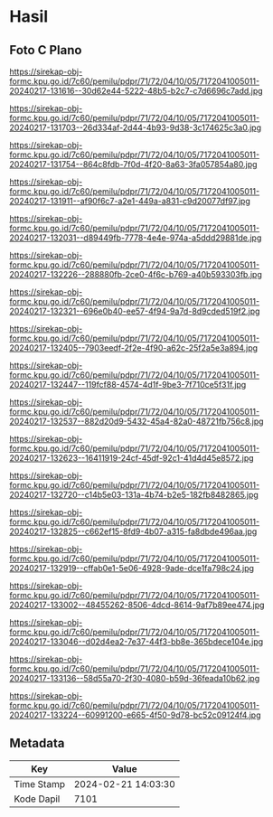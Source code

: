 # Hasil

## Foto C Plano

https://sirekap-obj-formc.kpu.go.id/7c60/pemilu/pdpr/71/72/04/10/05/7172041005011-20240217-131616--30d62e44-5222-48b5-b2c7-c7d6696c7add.jpg

https://sirekap-obj-formc.kpu.go.id/7c60/pemilu/pdpr/71/72/04/10/05/7172041005011-20240217-131703--26d334af-2d44-4b93-9d38-3c174625c3a0.jpg

https://sirekap-obj-formc.kpu.go.id/7c60/pemilu/pdpr/71/72/04/10/05/7172041005011-20240217-131754--864c8fdb-7f0d-4f20-8a63-3fa057854a80.jpg

https://sirekap-obj-formc.kpu.go.id/7c60/pemilu/pdpr/71/72/04/10/05/7172041005011-20240217-131911--af90f6c7-a2e1-449a-a831-c9d20077df97.jpg

https://sirekap-obj-formc.kpu.go.id/7c60/pemilu/pdpr/71/72/04/10/05/7172041005011-20240217-132031--d89449fb-7778-4e4e-974a-a5ddd29881de.jpg

https://sirekap-obj-formc.kpu.go.id/7c60/pemilu/pdpr/71/72/04/10/05/7172041005011-20240217-132226--288880fb-2ce0-4f6c-b769-a40b593303fb.jpg

https://sirekap-obj-formc.kpu.go.id/7c60/pemilu/pdpr/71/72/04/10/05/7172041005011-20240217-132321--696e0b40-ee57-4f94-9a7d-8d9cded519f2.jpg

https://sirekap-obj-formc.kpu.go.id/7c60/pemilu/pdpr/71/72/04/10/05/7172041005011-20240217-132405--7903eedf-2f2e-4f90-a62c-25f2a5e3a894.jpg

https://sirekap-obj-formc.kpu.go.id/7c60/pemilu/pdpr/71/72/04/10/05/7172041005011-20240217-132447--119fcf88-4574-4d1f-9be3-7f710ce5f31f.jpg

https://sirekap-obj-formc.kpu.go.id/7c60/pemilu/pdpr/71/72/04/10/05/7172041005011-20240217-132537--882d20d9-5432-45a4-82a0-48721fb756c8.jpg

https://sirekap-obj-formc.kpu.go.id/7c60/pemilu/pdpr/71/72/04/10/05/7172041005011-20240217-132623--16411919-24cf-45df-92c1-41d4d45e8572.jpg

https://sirekap-obj-formc.kpu.go.id/7c60/pemilu/pdpr/71/72/04/10/05/7172041005011-20240217-132720--c14b5e03-131a-4b74-b2e5-182fb8482865.jpg

https://sirekap-obj-formc.kpu.go.id/7c60/pemilu/pdpr/71/72/04/10/05/7172041005011-20240217-132825--c662ef15-8fd9-4b07-a315-fa8dbde496aa.jpg

https://sirekap-obj-formc.kpu.go.id/7c60/pemilu/pdpr/71/72/04/10/05/7172041005011-20240217-132919--cffab0e1-5e06-4928-9ade-dce1fa798c24.jpg

https://sirekap-obj-formc.kpu.go.id/7c60/pemilu/pdpr/71/72/04/10/05/7172041005011-20240217-133002--48455262-8506-4dcd-8614-9af7b89ee474.jpg

https://sirekap-obj-formc.kpu.go.id/7c60/pemilu/pdpr/71/72/04/10/05/7172041005011-20240217-133046--d02d4ea2-7e37-44f3-bb8e-365bdece104e.jpg

https://sirekap-obj-formc.kpu.go.id/7c60/pemilu/pdpr/71/72/04/10/05/7172041005011-20240217-133136--58d55a70-2f30-4080-b59d-36feada10b62.jpg

https://sirekap-obj-formc.kpu.go.id/7c60/pemilu/pdpr/71/72/04/10/05/7172041005011-20240217-133224--60991200-e665-4f50-9d78-bc52c09124f4.jpg


## Metadata

| Key        | Value               |
| ---------- | ------------------- |
| Time Stamp | 2024-02-21 14:03:30 |
| Kode Dapil | 7101                |



